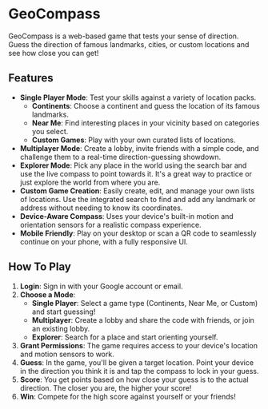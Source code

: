 # GeoCompass

GeoCompass is a web-based game that tests your sense of direction. Guess the direction of famous landmarks, cities, or custom locations and see how close you can get!

## Features

- **Single Player Mode**: Test your skills against a variety of location packs.
  - **Continents**: Choose a continent and guess the location of its famous landmarks.
  - **Near Me**: Find interesting places in your vicinity based on categories you select.
  - **Custom Games**: Play with your own curated lists of locations.
- **Multiplayer Mode**: Create a lobby, invite friends with a simple code, and challenge them to a real-time direction-guessing showdown.
- **Explorer Mode**: Pick any place in the world using the search bar and use the live compass to point towards it. It's a great way to practice or just explore the world from where you are.
- **Custom Game Creation**: Easily create, edit, and manage your own lists of locations. Use the integrated search to find and add any landmark or address without needing to know its coordinates.
- **Device-Aware Compass**: Uses your device's built-in motion and orientation sensors for a realistic compass experience.
- **Mobile Friendly**: Play on your desktop or scan a QR code to seamlessly continue on your phone, with a fully responsive UI.

## How To Play

1.  **Login**: Sign in with your Google account or email.
2.  **Choose a Mode**:
    - **Single Player**: Select a game type (Continents, Near Me, or Custom) and start guessing!
    - **Multiplayer**: Create a lobby and share the code with friends, or join an existing lobby.
    - **Explorer**: Search for a place and start orienting yourself.
3.  **Grant Permissions**: The game requires access to your device's location and motion sensors to work.
4.  **Guess**: In the game, you'll be given a target location. Point your device in the direction you think it is and tap the compass to lock in your guess.
5.  **Score**: You get points based on how close your guess is to the actual direction. The closer you are, the higher your score!
6.  **Win**: Compete for the high score against yourself or your friends!
